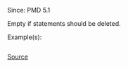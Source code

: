 Since: PMD 5.1

Empty if statements should be deleted.

Example(s):
```

```

[Source](https://pmd.github.io/pmd-5.6.1/pmd-velocity/rules/vm/basic.html#EmptyIfStmt)
